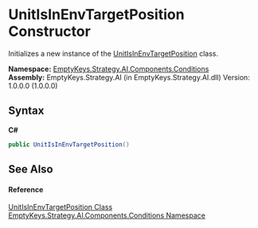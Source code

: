 # UnitIsInEnvTargetPosition Constructor 
 

Initializes a new instance of the <a href="T_EmptyKeys_Strategy_AI_Components_Conditions_UnitIsInEnvTargetPosition">UnitIsInEnvTargetPosition</a> class.

**Namespace:**&nbsp;<a href="N_EmptyKeys_Strategy_AI_Components_Conditions">EmptyKeys.Strategy.AI.Components.Conditions</a><br />**Assembly:**&nbsp;EmptyKeys.Strategy.AI (in EmptyKeys.Strategy.AI.dll) Version: 1.0.0.0 (1.0.0.0)

## Syntax

**C#**<br />
``` C#
public UnitIsInEnvTargetPosition()
```


## See Also


#### Reference
<a href="T_EmptyKeys_Strategy_AI_Components_Conditions_UnitIsInEnvTargetPosition">UnitIsInEnvTargetPosition Class</a><br /><a href="N_EmptyKeys_Strategy_AI_Components_Conditions">EmptyKeys.Strategy.AI.Components.Conditions Namespace</a><br />